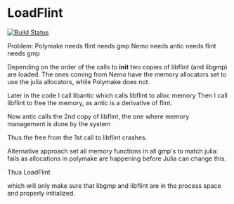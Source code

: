 # LoadFlint

[![Build Status](https://github.com/oscar-system/LoadFlint.jl/workflows/Run%20tests/badge.svg)](https://github.com/oscar-system/LoadFlint.jl/actions?query=workflow%3A%22Run+tests%22)

Problem:
  Polymake needs flint needs gmp
  Nemo needs antic needs flint needs gmp

Depending on the order of the calls to __init__ two copies of libflint (and libgmp) are loaded.
The ones coming from Nemo have the memory allocators set to use the julia allocators, while
Polymake does not.

Later in the code
  I call libantic
    which calls libflint to alloc memory
  Then I call libflint to free the memory, as antic is a derivative of flint.

  Now antic calls the 2nd copy of libflint, the one where memory management is done by
  the system

  Thus the free from the 1st call to libflint crashes.

Alternative approach
  set all memory functions in all gmp's to match julia:
    fails as allocations in polymake are happening before Julia can change this.


Thus LoadFlint

which will only make sure that libgmp and libflint are in the process space and properly initialized.
